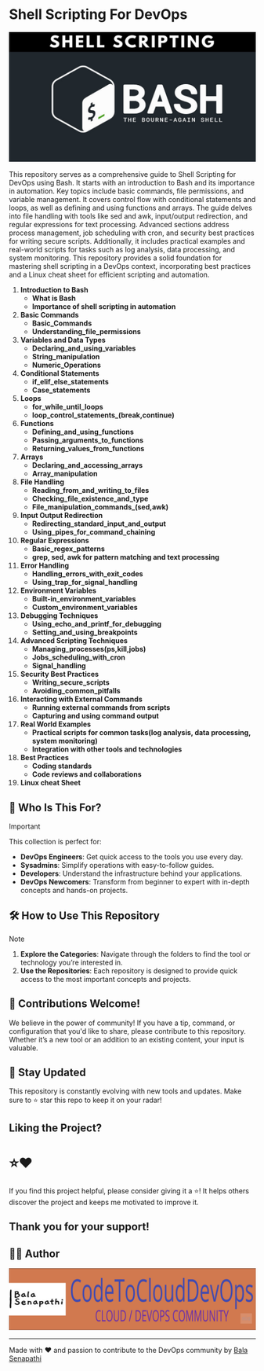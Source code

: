 # Shell Scripting For DevOps

![Shell Scripting](https://github.com/balusena/shell-scripting-for-devops/blob/main/shell-scripting.png)

This repository serves as a comprehensive guide to Shell Scripting for DevOps using Bash. It starts with an introduction
to Bash and its importance in automation. Key topics include basic commands, file permissions, and variable management. 
It covers control flow with conditional statements and loops, as well as defining and using functions and arrays. The 
guide delves into file handling with tools like sed and awk, input/output redirection, and regular expressions for text
processing. Advanced sections address process management, job scheduling with cron, and security best practices for writing
secure scripts. Additionally, it includes practical examples and real-world scripts for tasks such as log analysis, data
processing, and system monitoring. This repository provides a solid foundation for mastering shell scripting in a DevOps 
context, incorporating best practices and a Linux cheat sheet for efficient scripting and automation.

1. **Introduction to Bash**
    - **What is Bash**
    - **Importance of shell scripting in automation**
2. **Basic Commands**
    - **Basic_Commands**
    - **Understanding_file_permissions**
3. **Variables and Data Types**
    - **Declaring_and_using_variables**
    - **String_manipulation**
    - **Numeric_Operations**
4. **Conditional Statements**
    - **if_elif_else_statements**
    - **Case_statements**
5. **Loops**
    - **for_while_until_loops**
    - **loop_control_statements_(break,continue)**
6. **Functions**
    - **Defining_and_using_functions**
    - **Passing_arguments_to_functions**
    - **Returning_values_from_functions**
7. **Arrays**
    - **Declaring_and_accessing_arrays** 
    - **Array_manipulation**
8. **File Handling**
    - **Reading_from_and_writing_to_files**
    - **Checking_file_existence_and_type**
    - **File_manipulation_commands_(sed,awk)**
9. **Input Output Redirection**
    - **Redirecting_standard_input_and_output**
    - **Using_pipes_for_command_chaining**
10. **Regular Expressions**
     - **Basic_regex_patterns**
     - **grep, sed, awk for pattern matching and text processing**
11. **Error Handling**
     - **Handling_errors_with_exit_codes**
     - **Using_trap_for_signal_handling**
12. **Environment Variables**
     - **Built-in_environment_variables**
     - **Custom_environment_variables**
13. **Debugging Techniques**
     - **Using_echo_and_printf_for_debugging**
     - **Setting_and_using_breakpoints**
14. **Advanced Scripting Techniques**
     - **Managing_processes(ps,kill,jobs)**
     - **Jobs_scheduling_with_cron**
     - **Signal_handling**
15. **Security Best Practices**
     - **Writing_secure_scripts**
     - **Avoiding_common_pitfalls**
16. **Interacting with External Commands**
     - **Running external commands from scripts**
     - **Capturing and using command output**
17. **Real World Examples**
     - **Practical scripts for common tasks(log analysis, data processing, system monitoring)**
     - **Integration with other tools and technologies**
18. **Best Practices**
     - **Coding standards**
     - **Code reviews and collaborations**
19. **Linux cheat Sheet**

## 👥 Who Is This For?

> [!IMPORTANT]
> This collection is perfect for:
>
> - **DevOps Engineers**: Get quick access to the tools you use every day.
> - **Sysadmins**: Simplify operations with easy-to-follow guides.
> - **Developers**: Understand the infrastructure behind your applications.
> - **DevOps Newcomers**: Transform from beginner to expert with in-depth concepts and hands-on projects.

## 🛠️ How to Use This Repository

> [!NOTE]
> 1. **Explore the Categories**: Navigate through the folders to find the tool or technology you’re interested in.
> 2. **Use the Repositories**: Each repository is designed to provide quick access to the most important concepts and projects.

## 🤝 Contributions Welcome!

We believe in the power of community! If you have a tip, command, or configuration that you'd like to share, please contribute to this repository. Whether it’s a new tool or an addition to an existing content, your input is valuable.

## 📢 Stay Updated

This repository is constantly evolving with new tools and updates. Make sure to ⭐ star this repo to keep it on your radar!

## Liking the Project?

# ⭐❤️

If you find this project helpful, please consider giving it a ⭐! It helps others discover the project and keeps me motivated to improve it.

Thank you for your support!
---
## ✍🏼 Author

![Author Image](https://github.com/balusena/shell-scripting-for-devops/blob/main/banner.png)

---
Made with ❤️ and passion to contribute to the DevOps community by [Bala Senapathi](https://github.com/balusena)


    
    
    
    
    
    
    
    
    
    
    
    
    
    
    
    
    
    
    
    
    
    
    
    
    
    
    
    
    

